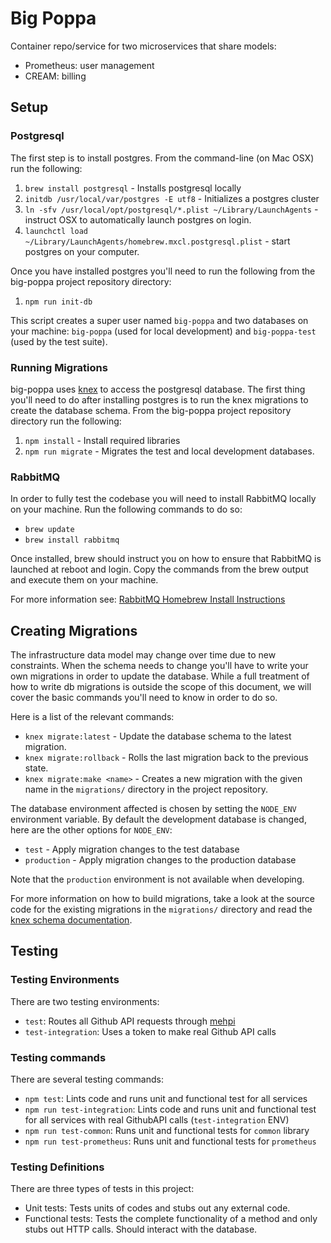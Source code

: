 # Big Poppa

Container repo/service for two microservices that share models:

- Prometheus: user management
- CREAM: billing

## Setup

### Postgresql

The first step is to install postgres. From the command-line (on Mac OSX) run
the following:

1. `brew install postgresql` - Installs postgresql locally
2. `initdb /usr/local/var/postgres -E utf8` - Initializes a postgres cluster
3. `ln -sfv /usr/local/opt/postgresql/*.plist ~/Library/LaunchAgents` -
   instruct OSX to automatically launch postgres on login.
4. `launchctl load ~/Library/LaunchAgents/homebrew.mxcl.postgresql.plist`  -
   start postgres on your computer.

Once you have installed postgres you'll need to run the following from the
big-poppa project repository directory:

1. `npm run init-db`

This script creates a super user named `big-poppa` and two databases on your machine:
`big-poppa` (used for local development) and `big-poppa-test` (used by the test suite).

### Running Migrations

big-poppa uses [knex](https://www.npmjs.com/package/knex) to access the postgresql
database. The first thing you'll need to do after installing postgres is to
run the knex migrations to create the database schema. From the big-poppa project
repository directory run the following:

1. `npm install` - Install required libraries
2. `npm run migrate` - Migrates the test and local development databases.

### RabbitMQ
In order to fully test the codebase you will need to install RabbitMQ locally
on your machine. Run the following commands to do so:

* `brew update`
* `brew install rabbitmq`

Once installed, brew should instruct you on how to ensure that RabbitMQ is
launched at reboot and login. Copy the commands from the brew output and execute
them on your machine.

For more information see:
[RabbitMQ Homebrew Install Instructions](https://www.rabbitmq.com/install-homebrew.html)

## Creating Migrations

The infrastructure data model may change over time due to new constraints. When
the schema needs to change you'll have to write your own migrations in order to
update the database. While a full treatment of how to write db migrations is
outside the scope of this document, we will cover the basic commands you'll need
to know in order to do so.

Here is a list of the relevant commands:

* `knex migrate:latest` - Update the database schema to the latest migration.
* `knex migrate:rollback` - Rolls the last migration back to the previous state.
* `knex migrate:make <name>` - Creates a new migration with the given name in
  the `migrations/` directory in the project repository.

The database environment affected is chosen by setting the `NODE_ENV`
environment variable. By default the development database is changed, here are
the other options for `NODE_ENV`:

* `test` - Apply migration changes to the test database
* `production` - Apply migration changes to the production database

Note that the `production` environment is not available when developing.

For more information on how to build migrations, take a look at the source code
for the existing migrations in the `migrations/` directory and read the
[knex schema documentation](http://knexjs.org/#Schema).

## Testing

### Testing Environments

There are two testing environments:

- `test`: Routes all Github API requests through [mehpi](https://github.com/Runnable/mehpi)
- `test-integration`: Uses a token to make real Github API calls

### Testing commands

There are several testing commands:

- `npm test`: Lints code and runs unit and functional test for all services
- `npm run test-integration`: Lints code and runs unit and functional test for all services with real GithubAPI calls (`test-integration` ENV)
- `npm run test-common`: Runs unit and functional tests for `common` library
- `npm run test-prometheus`: Runs unit and functional tests for `prometheus`

### Testing Definitions

There are three types of tests in this project:

- Unit tests: Tests units of codes and stubs out any external code.
- Functional tests: Tests the complete functionality of a method and only stubs out HTTP calls. Should interact with the database.
